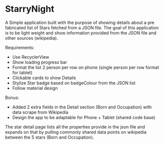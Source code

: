 # StarryNight

A Simple application built with the purpose of showing details about a pre fabricated list of Stars fetched from a JSON file.
The goal of this application is to be light weight and show information provided from the JSON file and other sources (wikipedia).

Requirements:
- Use RecyclerView
- Show loading progress bar
- Format the list 2 person per row on phone (single person per row format for tablet)
- Clickable cards to show Details 
- Stylize Star badge based on badgeColour from the JSON list
- Follow material design

Bonus: 
- Added 2 extra fields in the Detail section (Born and Occupation) with data scrape from Wikipedia
- Design the app to be adaptable for Phone + Tablet (shared code base)

The star detail page lists all the properties provide in the json file and expands on that by pulling commonly shared data points 
on wikipedia between the 5 stars (Born and Occupation). 

